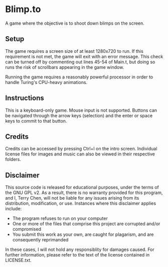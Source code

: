 Blimp.to
========

A game where the objective is to shoot down blimps on the screen.

Setup
-----

The game requires a screen size of at least 1280x720 to run. If this
requirement is not met, the game will exit with an error message. This
check can be turned off by commenting out lines 45-54 of Main.t, but
doing so runs the risk of scrollbars appearing in the game window.

Running the game requires a reasonably powerful processor in order to
handle Turing's CPU-heavy animations.

Instructions
------------

This is a keyboard-only game. Mouse input is not supported. Buttons can
be navigated through the arrow keys (selection) and the enter or space
keys to commit to that button.

Credits
-------

Credits can be accessed by pressing Ctrl+I on the intro screen.
Individual license files for images and music can also be viewed in
their respective folders.

Disclaimer
----------

This source code is released for educational purposes, under the terms
of the GNU GPL v2. As a result, there is no warranty provided for this
program, and I, Terry Chen, will not be liable for any issues arising
from its distribution, modification, or use. Instances where this
disclaimer applies include:

 - The program refuses to run on your computer
 - One or more of the files that comprise this project are corrupted
   and/or compromised
 - You submit this work as your own, are caught for plagarism, and
   are consequently reprimanded

In these cases, I will not hold any responsiblity for damages caused.
For further information, please refer to the text of the license
contained in LICENSE.txt.
